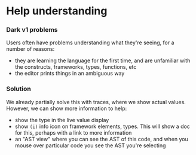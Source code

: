 # Help understanding

### Dark v1 problems

Users often have problems understanding what they're seeing, for a number of reasons:

* they are learning the language for the first time, and are unfamiliar with the constructs, frameworks, types, functions, etc
* the editor prints things in an ambiguous way

### Solution

We already partially solve this with traces, where we show actual values. However, we can show more information to help:

* show the type in the live value display
* show `(i)` info icon on framework elements, types. This will show a doc for this, perhaps with a link to more information
* an "AST view" where you can see the AST of this code, and when you mouse over particular code you see the AST you're selecting
